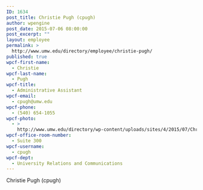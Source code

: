 ```yaml
---
ID: 1634
post_title: Christie Pugh (cpugh)
author: wpengine
post_date: 2015-07-06 08:00:00
post_excerpt: ""
layout: employee
permalink: >
  http://www.umw.edu/directory/employee/christie-pugh/
published: true
wpcf-first-name:
  - Christie
wpcf-last-name:
  - Pugh
wpcf-title:
  - Administrative Assistant
wpcf-email:
  - cpugh@umw.edu
wpcf-phone:
  - (540) 654-1055
wpcf-photo:
  - >
    http://www.umw.edu/directory/wp-content/uploads/sites/4/2015/07/ChristiePugh.jpg
wpcf-office-room-number:
  - Suite 300
wpcf-username:
  - cpugh
wpcf-dept:
  - University Relations and Communications
---
```

Christie Pugh (cpugh)